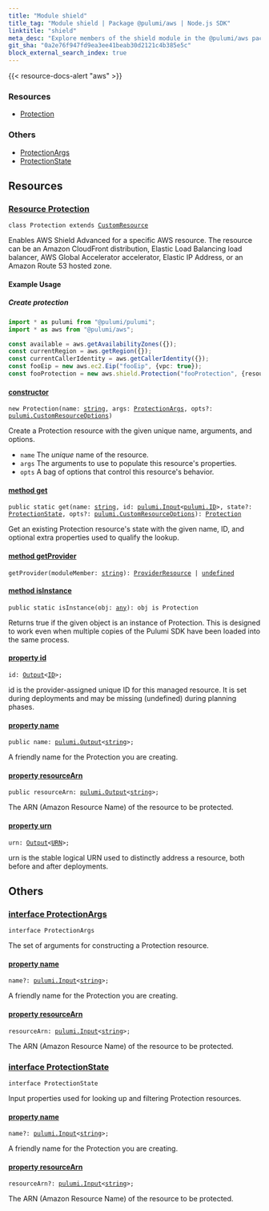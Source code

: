 ```yaml
---
title: "Module shield"
title_tag: "Module shield | Package @pulumi/aws | Node.js SDK"
linktitle: "shield"
meta_desc: "Explore members of the shield module in the @pulumi/aws package."
git_sha: "0a2e76f947fd9ea3ee41beab30d2121c4b385e5c"
block_external_search_index: true
---
```


<!-- WARNING: this page was generated by a tool. Do not edit it by hand. -->
<!-- To change it, please see https://github.com/pulumi/docs/tree/master/tools/tscdocgen. -->

{{< resource-docs-alert "aws" >}}




<h3>Resources</h3>
<ul class="api">
    <li><a href="#Protection"><span class="symbol resource"></span>Protection</a></li>
</ul>


<h3>Others</h3>
<ul class="api">
    <li><a href="#ProtectionArgs"><span class="symbol api"></span>ProtectionArgs</a></li>
    <li><a href="#ProtectionState"><span class="symbol api"></span>ProtectionState</a></li>
</ul>


<h2 id="resources">Resources</h2>
<h3 class="pdoc-module-header" id="Protection" data-link-title="Protection">
    <a href="https://github.com/pulumi/pulumi-aws/blob/0a2e76f947fd9ea3ee41beab30d2121c4b385e5c/sdk/nodejs/shield/protection.ts#L25">
        Resource <strong>Protection</strong>
    </a>
</h3>

<pre class="highlight"><code><span class='kr'>class</span> <span class='nx'>Protection</span> <span class='kr'>extends</span> <a href='/docs/reference/pkg/nodejs/pulumi/pulumi/#CustomResource'>CustomResource</a></code></pre>

Enables AWS Shield Advanced for a specific AWS resource.
The resource can be an Amazon CloudFront distribution, Elastic Load Balancing load balancer, AWS Global Accelerator accelerator, Elastic IP Address, or an Amazon Route 53 hosted zone.

#### Example Usage
##### Create protection

```typescript
import * as pulumi from "@pulumi/pulumi";
import * as aws from "@pulumi/aws";

const available = aws.getAvailabilityZones({});
const currentRegion = aws.getRegion({});
const currentCallerIdentity = aws.getCallerIdentity({});
const fooEip = new aws.ec2.Eip("fooEip", {vpc: true});
const fooProtection = new aws.shield.Protection("fooProtection", {resourceArn: pulumi.all([currentRegion, currentCallerIdentity, fooEip.id]).apply(([currentRegion, currentCallerIdentity, id]) => `arn:aws:ec2:${currentRegion.name}:${currentCallerIdentity.accountId}:eip-allocation/${id}`)});
```

<h4 class="pdoc-member-header" id="Protection-constructor">
<a class="pdoc-child-name" href="https://github.com/pulumi/pulumi-aws/blob/0a2e76f947fd9ea3ee41beab30d2121c4b385e5c/sdk/nodejs/shield/protection.ts#L60"> <b>constructor</b></a>
</h4>


<pre class="highlight"><code><span class='kd'></span><span class='kd'>new</span> Protection(name: <span class='kd'><a href='https://developer.mozilla.org/en-US/docs/Web/JavaScript/Reference/Global_Objects/String'>string</a></span>, args: <a href='#ProtectionArgs'>ProtectionArgs</a>, opts?: <a href='/docs/reference/pkg/nodejs/pulumi/pulumi/#CustomResourceOptions'>pulumi.CustomResourceOptions</a>)</code></pre>


Create a Protection resource with the given unique name, arguments, and options.

* `name` The _unique_ name of the resource.
* `args` The arguments to use to populate this resource&#39;s properties.
* `opts` A bag of options that control this resource&#39;s behavior.

<h4 class="pdoc-member-header" id="Protection-get">
<a class="pdoc-child-name" href="https://github.com/pulumi/pulumi-aws/blob/0a2e76f947fd9ea3ee41beab30d2121c4b385e5c/sdk/nodejs/shield/protection.ts#L35">method <b>get</b></a>
</h4>


<pre class="highlight"><code><span class='kd'>public static </span>get(name: <span class='kd'><a href='https://developer.mozilla.org/en-US/docs/Web/JavaScript/Reference/Global_Objects/String'>string</a></span>, id: <a href='/docs/reference/pkg/nodejs/pulumi/pulumi/#Input'>pulumi.Input</a>&lt;<a href='/docs/reference/pkg/nodejs/pulumi/pulumi/#ID'>pulumi.ID</a>&gt;, state?: <a href='#ProtectionState'>ProtectionState</a>, opts?: <a href='/docs/reference/pkg/nodejs/pulumi/pulumi/#CustomResourceOptions'>pulumi.CustomResourceOptions</a>): <a href='#Protection'>Protection</a></code></pre>


Get an existing Protection resource's state with the given name, ID, and optional extra
properties used to qualify the lookup.

<h4 class="pdoc-member-header" id="Protection-getProvider">
<a class="pdoc-child-name" href="https://github.com/pulumi/pulumi-aws/blob/0a2e76f947fd9ea3ee41beab30d2121c4b385e5c/sdk/nodejs/shield/protection.ts#L25">method <b>getProvider</b></a>
</h4>


<pre class="highlight"><code><span class='kd'></span>getProvider(moduleMember: <span class='kd'><a href='https://developer.mozilla.org/en-US/docs/Web/JavaScript/Reference/Global_Objects/String'>string</a></span>): <a href='/docs/reference/pkg/nodejs/pulumi/pulumi/#ProviderResource'>ProviderResource</a> | <span class='kd'><a href='https://developer.mozilla.org/en-US/docs/Web/JavaScript/Reference/Global_Objects/undefined'>undefined</a></span></code></pre>

<h4 class="pdoc-member-header" id="Protection-isInstance">
<a class="pdoc-child-name" href="https://github.com/pulumi/pulumi-aws/blob/0a2e76f947fd9ea3ee41beab30d2121c4b385e5c/sdk/nodejs/shield/protection.ts#L46">method <b>isInstance</b></a>
</h4>


<pre class="highlight"><code><span class='kd'>public static </span>isInstance(obj: <span class='kd'><a href='https://www.typescriptlang.org/docs/handbook/basic-types.html#any'>any</a></span>): obj is Protection</code></pre>


Returns true if the given object is an instance of Protection.  This is designed to work even
when multiple copies of the Pulumi SDK have been loaded into the same process.

<h4 class="pdoc-member-header" id="Protection-id">
<a class="pdoc-child-name" href="https://github.com/pulumi/pulumi-aws/blob/0a2e76f947fd9ea3ee41beab30d2121c4b385e5c/sdk/nodejs/shield/protection.ts#L25">property <b>id</b></a>
</h4>

<pre class="highlight"><code><span class='kd'></span>id: <a href='/docs/reference/pkg/nodejs/pulumi/pulumi/#Output'>Output</a>&lt;<a href='/docs/reference/pkg/nodejs/pulumi/pulumi/#ID'>ID</a>&gt;;</code></pre>

id is the provider-assigned unique ID for this managed resource.  It is set during
deployments and may be missing (undefined) during planning phases.

<h4 class="pdoc-member-header" id="Protection-name">
<a class="pdoc-child-name" href="https://github.com/pulumi/pulumi-aws/blob/0a2e76f947fd9ea3ee41beab30d2121c4b385e5c/sdk/nodejs/shield/protection.ts#L56">property <b>name</b></a>
</h4>

<pre class="highlight"><code><span class='kd'>public </span>name: <a href='/docs/reference/pkg/nodejs/pulumi/pulumi/#Output'>pulumi.Output</a>&lt;<span class='kd'><a href='https://developer.mozilla.org/en-US/docs/Web/JavaScript/Reference/Global_Objects/String'>string</a></span>&gt;;</code></pre>

A friendly name for the Protection you are creating.

<h4 class="pdoc-member-header" id="Protection-resourceArn">
<a class="pdoc-child-name" href="https://github.com/pulumi/pulumi-aws/blob/0a2e76f947fd9ea3ee41beab30d2121c4b385e5c/sdk/nodejs/shield/protection.ts#L60">property <b>resourceArn</b></a>
</h4>

<pre class="highlight"><code><span class='kd'>public </span>resourceArn: <a href='/docs/reference/pkg/nodejs/pulumi/pulumi/#Output'>pulumi.Output</a>&lt;<span class='kd'><a href='https://developer.mozilla.org/en-US/docs/Web/JavaScript/Reference/Global_Objects/String'>string</a></span>&gt;;</code></pre>

The ARN (Amazon Resource Name) of the resource to be protected.

<h4 class="pdoc-member-header" id="Protection-urn">
<a class="pdoc-child-name" href="https://github.com/pulumi/pulumi-aws/blob/0a2e76f947fd9ea3ee41beab30d2121c4b385e5c/sdk/nodejs/shield/protection.ts#L25">property <b>urn</b></a>
</h4>

<pre class="highlight"><code><span class='kd'></span>urn: <a href='/docs/reference/pkg/nodejs/pulumi/pulumi/#Output'>Output</a>&lt;<a href='/docs/reference/pkg/nodejs/pulumi/pulumi/#URN'>URN</a>&gt;;</code></pre>

urn is the stable logical URN used to distinctly address a resource, both before and after
deployments.



<h2 id="apis">Others</h2>
<h3 class="pdoc-module-header" id="ProtectionArgs" data-link-title="ProtectionArgs">
    <a href="https://github.com/pulumi/pulumi-aws/blob/0a2e76f947fd9ea3ee41beab30d2121c4b385e5c/sdk/nodejs/shield/protection.ts#L112">
        interface <strong>ProtectionArgs</strong>
    </a>
</h3>

<pre class="highlight"><code><span class='kr'>interface</span> <span class='nx'>ProtectionArgs</span></code></pre>

The set of arguments for constructing a Protection resource.

<h4 class="pdoc-member-header" id="ProtectionArgs-name">
<a class="pdoc-child-name" href="https://github.com/pulumi/pulumi-aws/blob/0a2e76f947fd9ea3ee41beab30d2121c4b385e5c/sdk/nodejs/shield/protection.ts#L116">property <b>name</b></a>
</h4>

<pre class="highlight"><code><span class='kd'></span>name?: <a href='/docs/reference/pkg/nodejs/pulumi/pulumi/#Input'>pulumi.Input</a>&lt;<span class='kd'><a href='https://developer.mozilla.org/en-US/docs/Web/JavaScript/Reference/Global_Objects/String'>string</a></span>&gt;;</code></pre>

A friendly name for the Protection you are creating.

<h4 class="pdoc-member-header" id="ProtectionArgs-resourceArn">
<a class="pdoc-child-name" href="https://github.com/pulumi/pulumi-aws/blob/0a2e76f947fd9ea3ee41beab30d2121c4b385e5c/sdk/nodejs/shield/protection.ts#L120">property <b>resourceArn</b></a>
</h4>

<pre class="highlight"><code><span class='kd'></span>resourceArn: <a href='/docs/reference/pkg/nodejs/pulumi/pulumi/#Input'>pulumi.Input</a>&lt;<span class='kd'><a href='https://developer.mozilla.org/en-US/docs/Web/JavaScript/Reference/Global_Objects/String'>string</a></span>&gt;;</code></pre>

The ARN (Amazon Resource Name) of the resource to be protected.

<h3 class="pdoc-module-header" id="ProtectionState" data-link-title="ProtectionState">
    <a href="https://github.com/pulumi/pulumi-aws/blob/0a2e76f947fd9ea3ee41beab30d2121c4b385e5c/sdk/nodejs/shield/protection.ts#L98">
        interface <strong>ProtectionState</strong>
    </a>
</h3>

<pre class="highlight"><code><span class='kr'>interface</span> <span class='nx'>ProtectionState</span></code></pre>

Input properties used for looking up and filtering Protection resources.

<h4 class="pdoc-member-header" id="ProtectionState-name">
<a class="pdoc-child-name" href="https://github.com/pulumi/pulumi-aws/blob/0a2e76f947fd9ea3ee41beab30d2121c4b385e5c/sdk/nodejs/shield/protection.ts#L102">property <b>name</b></a>
</h4>

<pre class="highlight"><code><span class='kd'></span>name?: <a href='/docs/reference/pkg/nodejs/pulumi/pulumi/#Input'>pulumi.Input</a>&lt;<span class='kd'><a href='https://developer.mozilla.org/en-US/docs/Web/JavaScript/Reference/Global_Objects/String'>string</a></span>&gt;;</code></pre>

A friendly name for the Protection you are creating.

<h4 class="pdoc-member-header" id="ProtectionState-resourceArn">
<a class="pdoc-child-name" href="https://github.com/pulumi/pulumi-aws/blob/0a2e76f947fd9ea3ee41beab30d2121c4b385e5c/sdk/nodejs/shield/protection.ts#L106">property <b>resourceArn</b></a>
</h4>

<pre class="highlight"><code><span class='kd'></span>resourceArn?: <a href='/docs/reference/pkg/nodejs/pulumi/pulumi/#Input'>pulumi.Input</a>&lt;<span class='kd'><a href='https://developer.mozilla.org/en-US/docs/Web/JavaScript/Reference/Global_Objects/String'>string</a></span>&gt;;</code></pre>

The ARN (Amazon Resource Name) of the resource to be protected.

